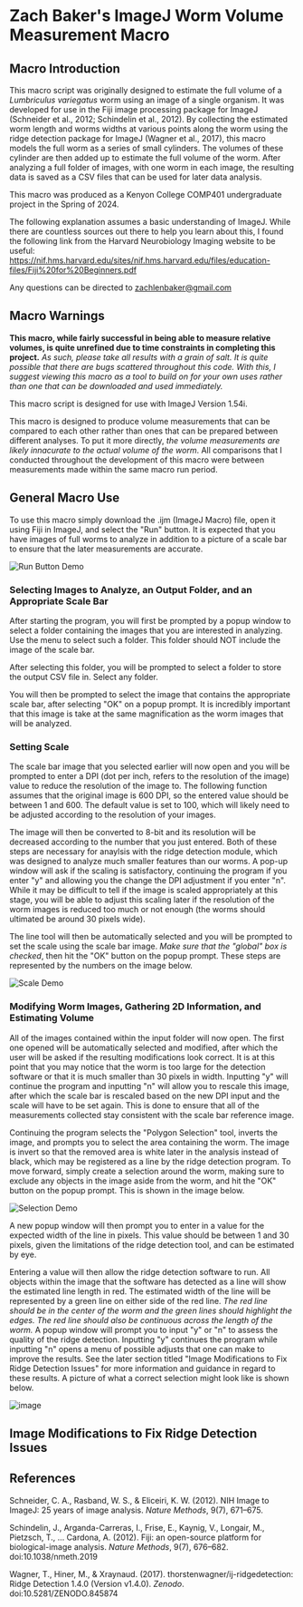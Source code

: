 ﻿# Zach Baker's ImageJ Worm Volume Measurement Macro
## Macro Introduction
This macro script was originally designed to estimate the full volume of a *Lumbriculus variegatus* worm using an image of a single organism. It was developed for use in the Fiji image processing package for ImageJ (Schneider et al., 2012; Schindelin et al., 2012). By collecting the estimated worm length and worms widths at various points along the worm using the ridge detection package for ImageJ (Wagner et al., 2017), this macro models the full worm as a series of small cylinders. The volumes of these cylinder are then added up to estimate the full volume of the worm. After analyzing a full folder of images, with one worm in each image, the resulting data is saved as a CSV files that can be used for later data analysis.

This macro was produced as a Kenyon College COMP401 undergraduate project in the Spring of 2024.

The following explanation assumes a basic understanding of ImageJ. While there are countless sources out there to help you learn about this, I found the following link from the Harvard Neurobiology Imaging website to be useful: https://nif.hms.harvard.edu/sites/nif.hms.harvard.edu/files/education-files/Fiji%20for%20Beginners.pdf

Any questions can be directed to zachlenbaker@gmail.com

## Macro Warnings
**This macro, while fairly successful in being able to measure relative volumes, is quite unrefined due to time constraints in completing this project.**
*As such, please take all results with a grain of salt. It is quite possible that there are bugs scattered throughout this code. With this, I suggest viewing this macro as a tool to build on for your own uses rather than one that can be downloaded and used immediately.*

This macro script is designed for use with ImageJ Version 1.54i.

This macro is designed to produce volume measurements that can be compared to each other rather than ones that can be prepared between different analyses. To put it more directly, *the volume measurements are likely innacurate to the actual volume of the worm*. All comparisons that I conducted throughout the development of this macro were between measurements made within the same macro run period.

## General Macro Use
To use this macro simply download the .ijm (ImageJ Macro) file, open it using Fiji in ImageJ, and select the "Run" button. It is expected that you have images of full worms to analyze in addition to a picture of a scale bar to ensure that the later measurements are accurate.

![Run Button Demo](https://github.com/zlbaker/ImageJ-Worm-Volume-Measurement/assets/156845020/d7f25b1b-dfd7-4a73-8fc7-b50c3ad2c9ec)


### Selecting Images to Analyze, an Output Folder, and an Appropriate Scale Bar
After starting the program, you will first be prompted by a popup window to select a folder containing the images that you are interested in analyzing. Use the menu to select such a folder. This folder should NOT include the image of the scale bar.

After selecting this folder, you will be prompted to select a folder to store the output CSV file in. Select any folder.

You will then be prompted to select the image that contains the appropriate scale bar, after selecting "OK" on a popup prompt. It is incredibly important that this image is take at the same magnification as the worm images that will be analyzed.

### Setting Scale
The scale bar image that you selected earlier will now open and you will be prompted to enter a DPI (dot per inch, refers to the resolution of the image) value to reduce the resolution of the image to. The following function assumes that the original image is 600 DPI, so the entered value should be between 1 and 600. The default value is set to 100, which will likely need to be adjusted according to the resolution of your images.

The image will then be converted to 8-bit and its resolution will be decreased according to the number that you just entered. Both of these steps are necessary for anaylsis with the ridge detection module, which was designed to analyze much smaller features than our worms. A pop-up window will ask if the scaling is satisfactory, continuing the program if you enter "y" and allowing you the change the DPI adjustment if you enter "n". While it may be difficult to tell if the image is scaled appropriately at this stage, you will be able to adjust this scaling later if the resolution of the worm images is reduced too much or not enough (the worms should ultimated be around 30 pixels wide).

The line tool will then be automatically selected and you will be prompted to set the scale using the scale bar image. *Make sure that the "global" box is checked*, then hit the "OK" button on the popup prompt. These steps are represented by the numbers on the image below.

![Scale Demo](https://github.com/zlbaker/ImageJ-Worm-Volume-Measurement/assets/156845020/7f5fd87a-5cb2-4a6e-b33b-1d901b78bae4)

### Modifying Worm Images, Gathering 2D Information, and Estimating Volume
All of the images contained within the input folder will now open. The first one opened will be automatically selected and modified, after which the user will be asked if the resulting modifications look correct. It is at this point that you may notice that the worm is too large for the detection software or that it is much smaller than 30 pixels in width. Inputting "y" will continue the program and inputting "n" will allow you to rescale this image, after which the scale bar is rescaled based on the new DPI input and the scale will have to be set again. This is done to ensure that all of the measurements collected stay consistent with the scale bar reference image.

Continuing the program selects the "Polygon Selection" tool, inverts the image, and prompts you to select the area containing the worm. The image is invert so that the removed area is white later in the analysis instead of black, which may be registered as a line by the ridge detection program. To move forward, simply create a selection around the worm, making sure to exclude any objects in the image aside from the worm, and hit the "OK" button on the popup prompt. This is shown in the image below.

![Selection Demo](https://github.com/zlbaker/ImageJ-Worm-Volume-Measurement/assets/156845020/4e27a702-22f6-410a-8b6b-50ec422af2ea)

A new popup window will then prompt you to enter in a value for the expected width of the line in pixels. This value should be between 1 and 30 pixels, given the limitations of the ridge detection tool, and can be estimated by eye.

Entering a value will then allow the ridge detection software to run. All objects within the image that the software has detected as a line will show the estimated line length in red. The estimated width of the line will be represented by a green line on either side of the red line. *The red line should be in the center of the worm and the green lines should highlight the edges. The red line should also be continuous across the length of the worm.* A popup window will prompt you to input "y" or "n" to assess the quality of the ridge detection. Inputting "y" continues the program while inputting "n" opens a menu of possible adjusts that one can make to improve the results. See the later section titled "Image Modifications to Fix Ridge Detection Issues" for more information and guidance in regard to these results. A picture of what a correct selection might look like is shown below.

![image](https://github.com/zlbaker/ImageJ-Worm-Volume-Measurement/assets/156845020/089410b8-903f-4cbe-a06c-9d489f3c7733)

## Image Modifications to Fix Ridge Detection Issues


## References
Schneider, C. A., Rasband, W. S., & Eliceiri, K. W. (2012). NIH Image to ImageJ: 25 years of image analysis. *Nature Methods*, 9(7), 671–675.

Schindelin, J., Arganda-Carreras, I., Frise, E., Kaynig, V., Longair, M., Pietzsch, T., … Cardona, A. (2012). Fiji: an open-source platform for biological-image analysis. *Nature Methods*, 9(7), 676–682. doi:10.1038/nmeth.2019

Wagner, T., Hiner, M., & Xraynaud. (2017). thorstenwagner/ij-ridgedetection: Ridge Detection 1.4.0 (Version v1.4.0). *Zenodo*. doi:10.5281/ZENODO.845874
